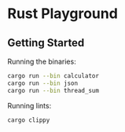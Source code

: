 # Rust Playground

## Getting Started

Running the binaries:

```sh
cargo run --bin calculator
cargo run --bin json
cargo run --bin thread_sum
```

Running lints:

```sh
cargo clippy
```
